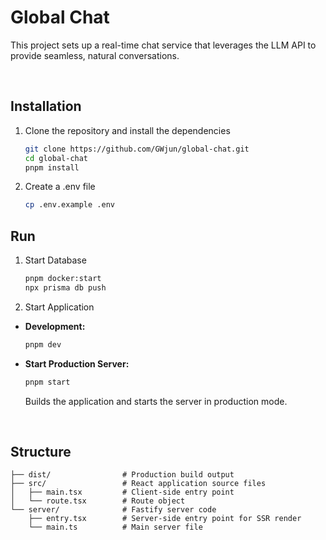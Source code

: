 # Global Chat

This project sets up a real-time chat service that leverages the LLM API to provide seamless, natural conversations.

</br>

## Installation

1. Clone the repository and install the dependencies

   ```bash
   git clone https://github.com/GWjun/global-chat.git
   cd global-chat
   pnpm install
   ```

2. Create a .env file

   ```bash
   cp .env.example .env
   ```

## Run

1. Start Database

   ```sh
   pnpm docker:start
   npx prisma db push
   ```

2. Start Application

- **Development:**

  ```bash
  pnpm dev
  ```

- **Start Production Server:**

  ```bash
  pnpm start
  ```

  Builds the application and starts the server in production mode.

</br>

## Structure

```
├── dist/                # Production build output
├── src/                 # React application source files
│   ├── main.tsx         # Client-side entry point
│   └── route.tsx        # Route object
└── server/              # Fastify server code
    ├── entry.tsx        # Server-side entry point for SSR render
    └── main.ts          # Main server file
```

</br>
